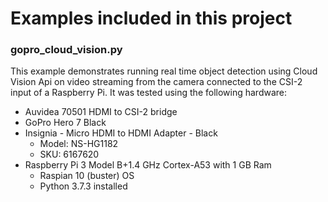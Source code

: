 
# Examples included in this project

### gopro_cloud_vision.py
This example demonstrates running real time object detection using Cloud Vision Api on video streaming from the camera connected to the CSI-2 input of a Raspberry Pi. It was tested using the following hardware:
 - Auvidea 70501 HDMI to CSI-2 bridge
 - GoPro Hero 7 Black
 - Insignia - Micro HDMI to HDMI Adapter - Black
	 - Model: NS-HG1182
	 - SKU: 6167620
 - Raspberry Pi 3 Model B+1.4 GHz Cortex-A53 with 1 GB Ram
   - Raspian 10 (buster) OS
   - Python 3.7.3 installed
